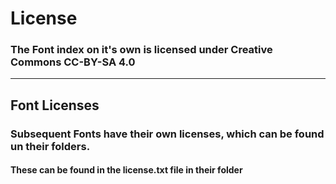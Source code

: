 # License
### The Font index on it's own is licensed under Creative Commons CC-BY-SA 4.0

---
## Font Licenses
### Subsequent Fonts have their own licenses, which can be found un their folders.
#### These can be found in the license.txt file in their folder
